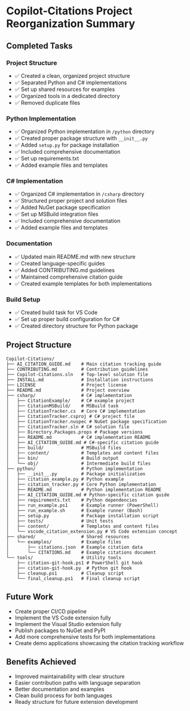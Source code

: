 # Copilot-Citations Project Reorganization Summary

## Completed Tasks

### Project Structure
- ✅ Created a clean, organized project structure
- ✅ Separated Python and C# implementations
- ✅ Set up shared resources for examples
- ✅ Organized tools in a dedicated directory
- ✅ Removed duplicate files

### Python Implementation
- ✅ Organized Python implementation in `/python` directory
- ✅ Created proper package structure with `__init__.py`
- ✅ Added `setup.py` for package installation
- ✅ Included comprehensive documentation
- ✅ Set up requirements.txt
- ✅ Added example files and templates

### C# Implementation
- ✅ Organized C# implementation in `/csharp` directory
- ✅ Structured proper project and solution files
- ✅ Added NuGet package specification
- ✅ Set up MSBuild integration files
- ✅ Included comprehensive documentation
- ✅ Added example files and templates

### Documentation
- ✅ Updated main README.md with new structure
- ✅ Created language-specific guides
- ✅ Added CONTRIBUTING.md guidelines
- ✅ Maintained comprehensive citation guide
- ✅ Created example templates for both implementations

### Build Setup
- ✅ Created build task for VS Code
- ✅ Set up proper build configuration for C#
- ✅ Created directory structure for Python package

## Project Structure

```
Copilot-Citations/
├── AI_CITATION_GUIDE.md    # Main citation tracking guide
├── CONTRIBUTING.md         # Contribution guidelines
├── Copilot-Citations.sln   # Top-level solution file
├── INSTALL.md              # Installation instructions
├── LICENSE                 # Project license
├── README.md               # Project overview
├── csharp/                 # C# implementation
│   ├── CitationExample/    # C# example project
│   ├── CitationMSBuild/    # MSBuild task
│   ├── CitationTracker.cs  # Core C# implementation
│   ├── CitationTracker.csproj # C# project file
│   ├── CitationTracker.nuspec # NuGet package specification
│   ├── CitationTracker.sln # C# solution file
│   ├── Directory.Packages.props # Package versions
│   ├── README.md           # C# implementation README
│   ├── AI_CITATION_GUIDE.md # C#-specific citation guide
│   ├── build/              # MSBuild files
│   ├── content/            # Templates and content files
│   ├── bin/                # Build output
│   └── obj/                # Intermediate build files
├── python/                 # Python implementation
│   ├── __init__.py         # Package initialization
│   ├── citation_example.py # Python example
│   ├── citation_tracker.py # Core Python implementation
│   ├── README.md           # Python implementation README
│   ├── AI_CITATION_GUIDE.md # Python-specific citation guide
│   ├── requirements.txt    # Python dependencies
│   ├── run_example.ps1     # Example runner (PowerShell)
│   ├── run_example.sh      # Example runner (Bash)
│   ├── setup.py            # Package installation script
│   ├── tests/              # Unit tests
│   ├── content/            # Templates and content files
│   └── vscode_citation_extension.py # VS Code extension concept
├── shared/                 # Shared resources
│   └── examples/           # Example files
│       ├── citations.json  # Example citation data
│       └── CITATIONS.md    # Example citations document
└── tools/                  # Utility tools
    ├── citation-git-hook.ps1 # PowerShell git hook
    ├── citation-git-hook.py  # Python git hook
    ├── cleanup.ps1         # Cleanup script
    └── final_cleanup.ps1   # Final cleanup script
```

## Future Work

- Create proper CI/CD pipeline
- Implement the VS Code extension fully
- Implement the Visual Studio extension fully
- Publish packages to NuGet and PyPI
- Add more comprehensive tests for both implementations
- Create demo applications showcasing the citation tracking workflow

## Benefits Achieved

- Improved maintainability with clear structure
- Easier contribution paths with language separation
- Better documentation and examples
- Clean build process for both languages
- Ready structure for future extension development
